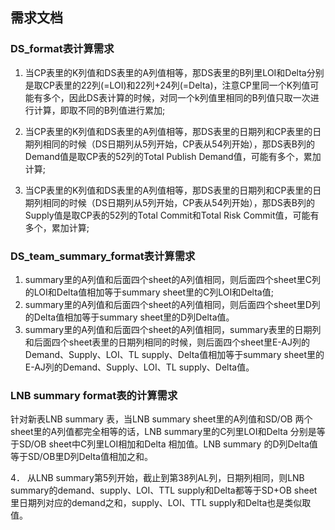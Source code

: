 ## 需求文档

### DS_format表计算需求

1. 当CP表里的K列值和DS表里的A列值相等，那DS表里的B列里LOI和Delta分别是取CP表里的22列(=LOI)和22列+24列(=Delta)，注意CP里同一个K列值可能有多个，因此DS表计算的时候，对同一个k列值里相同的B列值只取一次进行计算，即取不同的B列值进行累加;

2. 当CP表里的K列值和DS表里的A列值相等，那DS表里的日期列和CP表里的日期列相同的时候（DS日期列从5列开始，CP表从54列开始），那DS表B列的Demand值是取CP表的52列的Total Publish Demand值，可能有多个，累加计算;

3. 当CP表里的K列值和DS表里的A列值相等，那DS表里的日期列和CP表里的日期列相同的时候（DS日期列从5列开始，CP表从54列开始），那DS表B列的Supply值是取CP表的52列的Total Commit和Total Risk Commit值，可能有多个，累加计算;

### **DS_team_summary_format表计算需求**
1. summary里的A列值和后面四个sheet的A列值相同，则后面四个sheet里C列的LOI和Delta值相加等于summary sheet里的C列LOI和Delta值;
2. summary里的A列值和后面四个sheet的A列值相同，则后面四个sheet里D列的Delta值相加等于summary sheet里的D列Delta值。
3. summary里的A列值和后面四个sheet的A列值相同，summary表里的日期列和后面四个sheet表里的日期列相同的时候，则后面四个sheet里E-AJ列的Demand、Supply、LOI、TL supply、Delta值相加等于summary sheet里的E-AJ列的Demand、Supply、LOI、TL supply、Delta值。

### **LNB summary format表的计算需求**
 针对新表LNB summary 表，当LNB summary sheet里的A列值和SD/OB 两个sheet里的A列值都完全相等的话，LNB summary里的C列里LOI和Delta 分别是等于SD/OB sheet中C列里LOI相加和Delta 相加值。LNB summary 的D列Delta值等于SD/OB里D列Delta值相加之和。

4． 从LNB summary第5列开始，截止到第38列AL列，日期列相同，则LNB summary的demand、supply、LOI、TTL supply和Delta都等于SD+OB sheet里日期列对应的demand之和，supply、LOI、TTL supply和Delta也是类似取值。